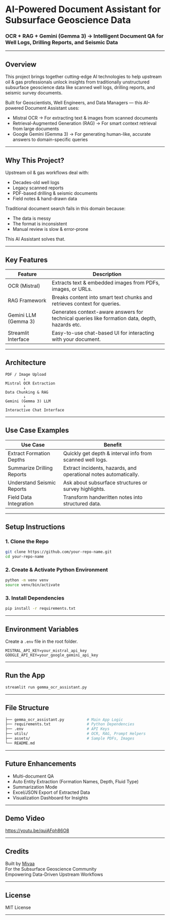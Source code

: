 # AI-Powered Document Assistant for Subsurface Geoscience Data  
### OCR + RAG + Gemini (Gemma 3) → Intelligent Document QA for Well Logs, Drilling Reports, and Seismic Data

---

## Overview

This project brings together cutting-edge AI technologies to help upstream oil & gas professionals unlock insights from traditionally unstructured subsurface geoscience data like scanned well logs, drilling reports, and seismic survey documents.

Built for Geoscientists, Well Engineers, and Data Managers — this AI-powered Document Assistant uses:

- Mistral OCR → For extracting text & images from scanned documents  
- Retrieval-Augmented Generation (RAG) → For smart context retrieval from large documents  
- Google Gemini (Gemma 3) → For generating human-like, accurate answers to domain-specific queries  

---

## Why This Project?

Upstream oil & gas workflows deal with:

- Decades-old well logs  
- Legacy scanned reports  
- PDF-based drilling & seismic documents  
- Field notes & hand-drawn data  

Traditional document search fails in this domain because:
- The data is messy  
- The format is inconsistent  
- Manual review is slow & error-prone  

This AI Assistant solves that.

---

## Key Features

| Feature | Description |
|---------|-------------|
|OCR (Mistral)|Extracts text & embedded images from PDFs, images, or URLs.|
|RAG Framework|Breaks content into smart text chunks and retrieves context for queries.|
|Gemini LLM (Gemma 3)|Generates context-aware answers for technical queries like formation data, depth, hazards etc.|
|Streamlit Interface|Easy-to-use chat-based UI for interacting with your document.|

---

## Architecture

```plaintext
PDF / Image Upload
        ↓
Mistral OCR Extraction
        ↓
Data Chunking & RAG
        ↓
Gemini (Gemma 3) LLM
        ↓
Interactive Chat Interface
```

---

## Use Case Examples

| Use Case | Benefit |
|----------|---------|
|Extract Formation Depths|Quickly get depth & interval info from scanned well logs.|
|Summarize Drilling Reports|Extract incidents, hazards, and operational notes automatically.|
|Understand Seismic Reports|Ask about subsurface structures or survey highlights.|
|Field Data Integration|Transform handwritten notes into structured data.|

---

## Setup Instructions

### 1. Clone the Repo

```bash
git clone https://github.com/your-repo-name.git
cd your-repo-name
```

### 2. Create & Activate Python Environment

```bash
python -m venv venv
source venv/bin/activate
```

### 3. Install Dependencies

```bash
pip install -r requirements.txt
```

---

## Environment Variables

Create a `.env` file in the root folder.

```
MISTRAL_API_KEY=your_mistral_api_key
GOOGLE_API_KEY=your_google_gemini_api_key
```

---

## Run the App

```bash
streamlit run gemma_ocr_assistant.py
```

---

## File Structure

```bash
├── gemma_ocr_assistant.py          # Main App Logic
├── requirements.txt                # Python Dependencies
├── .env                            # API Keys
├── utils/                          # OCR, RAG, Prompt Helpers
├── assets/                         # Sample PDFs, Images
└── README.md
```

---

## Future Enhancements

- Multi-document QA  
- Auto Entity Extraction (Formation Names, Depth, Fluid Type)  
- Summarization Mode  
- Excel/JSON Export of Extracted Data  
- Visualization Dashboard for Insights  

---

## Demo Video

https://youtu.be/quiAFph86O8

---

## Credits

Built by [Mivaa](https://deepdatawithmivaa.com)  
For the Subsurface Geoscience Community  
Empowering Data-Driven Upstream Workflows

---

## License

MIT License

---